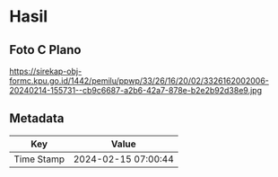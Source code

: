 # Hasil

## Foto C Plano

https://sirekap-obj-formc.kpu.go.id/1442/pemilu/ppwp/33/26/16/20/02/3326162002006-20240214-155731--cb9c6687-a2b6-42a7-878e-b2e2b92d38e9.jpg


## Metadata

| Key        | Value               |
| ---------- | ------------------- |
| Time Stamp | 2024-02-15 07:00:44 |



